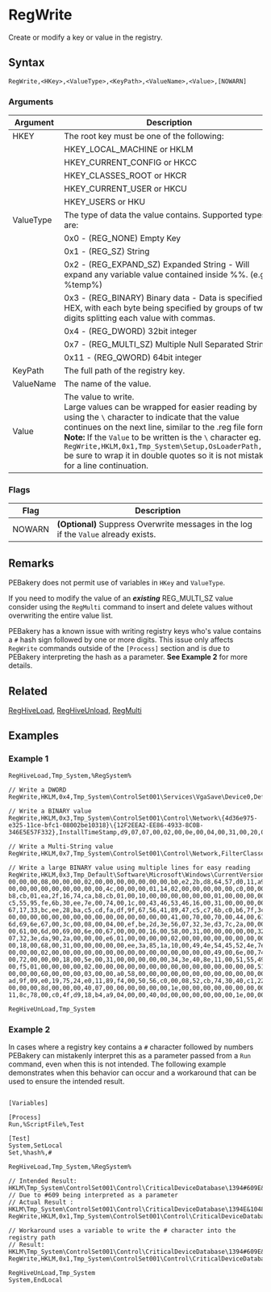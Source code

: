 # RegWrite

Create or modify a key or value in the registry.

## Syntax

```pebakery
RegWrite,<HKey>,<ValueType>,<KeyPath>,<ValueName>,<Value>,[NOWARN]
```

### Arguments

| Argument | Description |
| --- | --- |
| HKEY | The root key must be one of the following: |
|| HKEY_LOCAL_MACHINE or HKLM |
|| HKEY_CURRENT_CONFIG or HKCC |
|| HKEY_CLASSES_ROOT or HKCR |
|| HKEY_CURRENT_USER or HKCU |
|| HKEY_USERS or HKU |
| ValueType   | The type of data the value contains. Supported types are: |
||0x0 - (REG_NONE) Empty Key |
||0x1 - (REG_SZ) String |
||0x2 - (REG_EXPAND_SZ) Expanded String - Will expand any variable value contained inside %%. (e.g. %temp%) |
||0x3 - (REG_BINARY) Binary data - Data is specified in HEX, with each byte being specified by groups of two digits splitting each value with commas. |
||0x4 - (REG_DWORD) 32bit integer |
||0x7 - (REG_MULTI_SZ) Multiple Null Separated Strings |
||0x11 - (REG_QWORD) 64bit integer |
| KeyPath | The full path of the registry key. |
| ValueName | The name of the value. |
| Value | The value to write.<br/>Large values can be wrapped for easier reading by using the `\` character to indicate that the value continues on the next line, similar to the .reg file format. **Note:** If the `Value` to be written is the `\` character eg. `RegWrite,HKLM,0x1,Tmp_System\Setup,OsLoaderPath,"\"` be sure to wrap it in double quotes so it is not mistaken for a line continuation.  |

### Flags

| Flag | Description |
| --- | --- |
| NOWARN | **(Optional)** Suppress Overwrite messages in the log if the `Value` already exists. |

## Remarks

PEBakery does not permit use of variables in `HKey` and `ValueType`.

If you need to modify the value of an ***existing*** REG_MULTI_SZ value consider using the `RegMulti` command to insert and delete values without overwriting the entire value list.

PEBakery has a known issue with writing registry keys who's value contains a `#` hash sign followed by one or more digits. This issue only affects `RegWrite` commands outside of the `[Process]` section and is due to PEBakery interpreting the hash as a parameter. **See Example 2** for more details.

## Related

[RegHiveLoad](./RegHiveLoad.md), [RegHiveUnload](./RegHiveUnload.md), [RegMulti](./RegMulti.md)

## Examples

### Example 1

```pebakery
RegHiveLoad,Tmp_System,%RegSystem%

// Write a DWORD
RegWrite,HKLM,0x4,Tmp_System\ControlSet001\Services\VgaSave\Device0,DefaultSettings.XResolution,1024

// Write a BINARY value
RegWrite,HKLM,0x3,Tmp_System\ControlSet001\Control\Network\{4d36e975-e325-11ce-bfc1-08002be10318}\{12F2EEA2-EE86-4933-8C0B-346E5E57F332},InstallTimeStamp,d9,07,07,00,02,00,0e,00,04,00,31,00,20,00,fd,00

// Write a Multi-String value
RegWrite,HKLM,0x7,Tmp_System\ControlSet001\Control\Network,FilterClasses,ms_firewall_upper,scheduler,encryption,compression,vpn,loadbalance,failover,diagnostic,custom

// Write a large BINARY value using multiple lines for easy reading
RegWrite,HKLM,0x3,Tmp_Default\Software\Microsoft\Windows\CurrentVersion\Explorer\Streams\Desktop,TaskbarWinXP,0c,\
00,00,00,08,00,00,00,02,00,00,00,00,00,00,00,b0,e2,2b,d8,64,57,d0,11,a9,6e,00,c0,4f,d7,05,a2,22,00,1c,00,0a,10,00,00,01,00,00,00,01,00,00,00,00,00,00,\
00,00,00,00,00,00,00,00,00,4c,00,00,00,01,14,02,00,00,00,00,00,c0,00,00,00,00,00,00,46,81,01,00,00,11,00,00,00,64,54,7a,06,bd,b2,cb,01,ea,2f,16,74,ca,\
b8,cb,01,ea,2f,16,74,ca,b8,cb,01,00,10,00,00,00,00,00,00,01,00,00,00,00,00,00,00,00,00,00,00,00,00,00,00,04,02,14,00,1f,44,47,1a,03,59,72,3f,a7,44,89,\
c5,55,95,fe,6b,30,ee,7e,00,74,00,1c,00,43,46,53,46,16,00,31,00,00,00,00,00,2d,3e,57,07,12,20,41,70,70,44,61,74,61,00,00,00,74,1a,59,5e,96,df,d3,48,8d,\
67,17,33,bc,ee,28,ba,c5,cd,fa,df,9f,67,56,41,89,47,c5,c7,6b,c0,b6,7f,3c,00,08,00,04,00,ef,be,2d,3e,56,07,2d,3e,57,07,2a,00,00,00,e4,01,00,00,00,00,02,\
00,00,00,00,00,00,00,00,00,00,00,00,00,00,00,41,00,70,00,70,00,44,00,61,00,74,00,61,00,00,00,42,00,52,00,31,00,00,00,00,00,32,3e,d3,7c,10,20,52,6f,61,\
6d,69,6e,67,00,3c,00,08,00,04,00,ef,be,2d,3e,56,07,32,3e,d3,7c,2a,00,00,00,e5,01,00,00,00,00,02,00,00,00,00,00,00,00,00,00,00,00,00,00,00,00,52,00,6f,\
00,61,00,6d,00,69,00,6e,00,67,00,00,00,16,00,58,00,31,00,00,00,00,00,32,3e,da,90,14,20,4d,49,43,52,4f,53,7e,31,00,00,40,00,08,00,04,00,ef,be,2d,3e,56,\
07,32,3e,da,90,2a,00,00,00,e6,01,00,00,00,00,02,00,00,00,00,00,00,00,00,00,00,00,00,00,00,00,4d,00,69,00,63,00,72,00,6f,00,73,00,6f,00,66,00,74,00,00,\
00,18,00,68,00,31,00,00,00,00,00,ee,3a,85,1a,10,00,49,4e,54,45,52,4e,7e,31,00,00,50,00,08,00,04,00,ef,be,2d,3e,56,07,2d,3e,56,07,2a,00,00,00,f4,01,00,\
00,00,00,02,00,00,00,00,00,00,00,00,00,00,00,00,00,00,00,49,00,6e,00,74,00,65,00,72,00,6e,00,65,00,74,00,20,00,45,00,78,00,70,00,6c,00,6f,00,72,00,65,\
00,72,00,00,00,18,00,5e,00,31,00,00,00,00,00,34,3e,40,8e,11,00,51,55,49,43,4b,4c,7e,31,00,00,46,00,08,00,04,00,ef,be,2d,3e,56,07,34,3e,40,8e,2a,00,00,\
00,f5,01,00,00,00,00,02,00,00,00,00,00,00,00,00,00,00,00,00,00,00,00,51,00,75,00,69,00,63,00,6b,00,20,00,4c,00,61,00,75,00,6e,00,63,00,68,00,00,00,18,\
00,00,00,60,00,00,00,03,00,00,a0,58,00,00,00,00,00,00,00,00,00,00,00,00,00,00,00,00,00,00,00,00,00,00,00,52,cb,74,30,40,c1,22,45,81,05,c7,54,dd,94,b1,\
ad,9f,09,e0,19,75,24,e0,11,89,f4,00,50,56,c0,00,08,52,cb,74,30,40,c1,22,45,81,05,c7,54,dd,94,b1,ad,9f,09,e0,19,75,24,e0,11,89,f4,00,50,56,c0,00,08,00,\
00,00,00,8d,00,00,00,40,07,00,00,00,00,00,00,1e,00,00,00,00,00,00,00,00,00,00,00,1e,00,00,00,00,00,00,00,01,00,00,00,01,00,00,00,aa,4f,28,68,48,6a,d0,\
11,8c,78,00,c0,4f,d9,18,b4,a9,04,00,00,40,0d,00,00,00,00,00,00,1e,00,00,00,00,00,00,00,00,00,00,00,1e,00,00,00,00,00,00,00,01,00,00,00

RegHiveUnLoad,Tmp_System
```

### Example 2

In cases where a registry key contains a `#` character followed by numbers PEBakery can mistakenly interpret this as a parameter passed from a `Run` command, even when this is not intended. The following example demonstrates when this behavior can occur and a workaround that can be used to ensure the intended result.

```pebakery

[Variables]

[Process]
Run,%ScriptFile%,Test

[Test]
System,SetLocal
Set,%hash%,#

RegHiveLoad,Tmp_System,%RegSystem%

// Intended Result: HKLM\Tmp_System\ControlSet001\Control\CriticalDeviceDatabase\1394#609E&10483\Service
// Due to #609 being interpreted as a parameter
// Actual Result : HKLM\Tmp_System\ControlSet001\Control\CriticalDeviceDatabase\1394E&10483\Service
RegWrite,HKLM,0x1,Tmp_System\ControlSet001\Control\CriticalDeviceDatabase\1394%hash%609E&10483,Service,sbp2port

// Workaround uses a variable to write the # character into the registry path
// Result: HKLM\Tmp_System\ControlSet001\Control\CriticalDeviceDatabase\1394#609E&10483\Service
RegWrite,HKLM,0x1,Tmp_System\ControlSet001\Control\CriticalDeviceDatabase\1394%hash%609E&10483,Service,sbp2port

RegHiveUnLoad,Tmp_System
System,EndLocal
```
